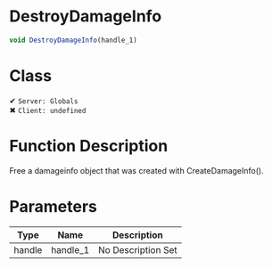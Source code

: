 # DestroyDamageInfo
```js
void DestroyDamageInfo(handle_1)
```
# Class
✔ `Server: Globals`  
✖ `Client: undefined`  

# Function Description
Free a damageinfo object that was created with CreateDamageInfo().
# Parameters
Type|Name|Description
--|--|--
handle|handle_1|No Description Set
